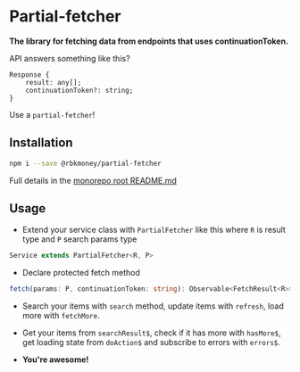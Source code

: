 # Partial-fetcher

**The library for fetching data from endpoints that uses continuationToken.**

API answers something like this?

```typecript
Response {
	result: any[];
	continuationToken?: string;
}
```

Use a `partial-fetcher`!

## Installation

```sh
npm i --save @rbkmoney/partial-fetcher
```

Full details in the [monorepo root README.md](https://github.com/rbkmoney/fe-core#readme)

## Usage

-   Extend your service class with `PartialFetcher` like this where `R` is result type and `P` search params type

```typescript
Service extends PartialFetcher<R, P>
```

-   Declare protected fetch method

```typescript
fetch(params: P, continuationToken: string): Observable<FetchResult<R>>
```

-   Search your items with `search` method, update items with `refresh`, load more with `fetchMore`.

-   Get your items from `searchResult$`, check if it has more with `hasMore$`, get loading state from `doAction$` and subscribe to errors with `errors$`.

-   **You're awesome!**
